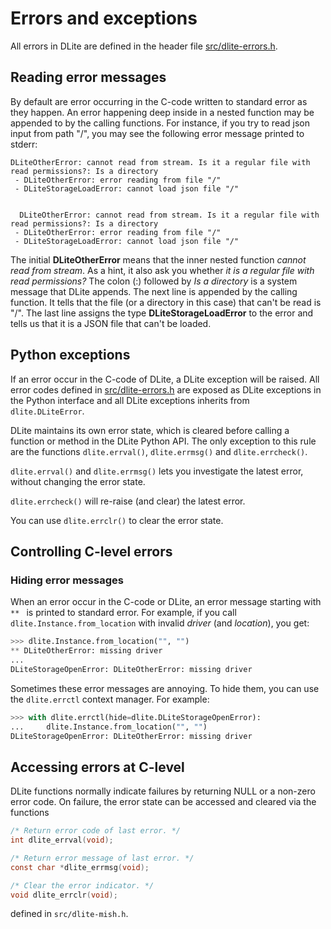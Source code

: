 Errors and exceptions
=====================
All errors in DLite are defined in the header file [src/dlite-errors.h].


Reading error messages
----------------------
By default are error occurring in the C-code written to standard error as they happen.
An error happening deep inside in a nested function may be appended to by the calling functions.
For instance, if you try to read json input from path "/", you may see the following error message printed to stderr:

```
DLiteOtherError: cannot read from stream. Is it a regular file with read permissions?: Is a directory
 - DLiteOtherError: error reading from file "/"
 - DLiteStorageLoadError: cannot load json file "/"
```

<code>
  <span class="ansi31">DLiteOtherError</span><span class="ansi2 ansi35">: cannot read from stream. Is it a regular file with read permissions?: Is a directory</span>
 - <span class="ansi31">DLiteOtherError</span><span class="ansi2 ansi35">: error reading from file "/"</span>
 - <span class="ansi31">DLiteStorageLoadError</span><span class="ansi2 ansi35">: cannot load json file "/"</span>
</code>

The initial **DLiteOtherError** means that the inner nested function *cannot read from stream*. As a hint, it also ask you whether *it is a regular file with read permissions?*
The colon (:) followed by *Is a directory* is a system message that DLite appends.
The next line is appended by the calling function.
It tells that the file (or a directory in this case) that can't be read is "/".
The last line assigns the type **DLiteStorageLoadError** to the error and tells us that it is a JSON file that can't be loaded.


Python exceptions
-----------------
If an error occur in the C-code of DLite, a DLite exception will be raised.
All error codes defined in [src/dlite-errors.h] are exposed as DLite exceptions in the Python interface and all DLite exceptions inherits from `dlite.DLiteError`.

DLite maintains its own error state, which is cleared before calling a function or method in the DLite Python API.
The only exception to this rule are the functions `dlite.errval()`, `dlite.errmsg()` and `dlite.errcheck()`.

`dlite.errval()` and `dlite.errmsg()` lets you investigate the latest error, without changing the error state.

`dlite.errcheck()` will re-raise (and clear) the latest error.

You can use `dlite.errclr()` to clear the error state.


Controlling C-level errors
--------------------------

### Hiding error messages
When an error occur in the C-code or  DLite, an error message starting with `** ` is printed to standard error.
For example, if you call `dlite.Instance.from_location` with invalid *driver* (and *location*), you get:

```python
>>> dlite.Instance.from_location("", "")
** DLiteOtherError: missing driver
...
DLiteStorageOpenError: DLiteOtherError: missing driver

```

Sometimes these error messages are annoying.
To hide them, you can use the `dlite.errctl` context manager.
For example:

```python
>>> with dlite.errctl(hide=dlite.DLiteStorageOpenError):
...     dlite.Instance.from_location("", "")
DLiteStorageOpenError: DLiteOtherError: missing driver

```


Accessing errors at C-level
---------------------------
DLite functions normally indicate failures by returning NULL or a non-zero error code.
On failure, the error state can be accessed and cleared via the functions

```c
/* Return error code of last error. */
int dlite_errval(void);

/* Return error message of last error. */
const char *dlite_errmsg(void);

/* Clear the error indicator. */
void dlite_errclr(void);
```

defined in `src/dlite-mish.h`.



[src/dlite-errors.h]: https://github.com/SINTEF/dlite/blob/master/src/dlite-errors.h
